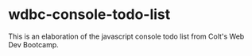 # wdbc-console-todo-list
This is an elaboration of the javascript console todo list from Colt's Web Dev Bootcamp.
